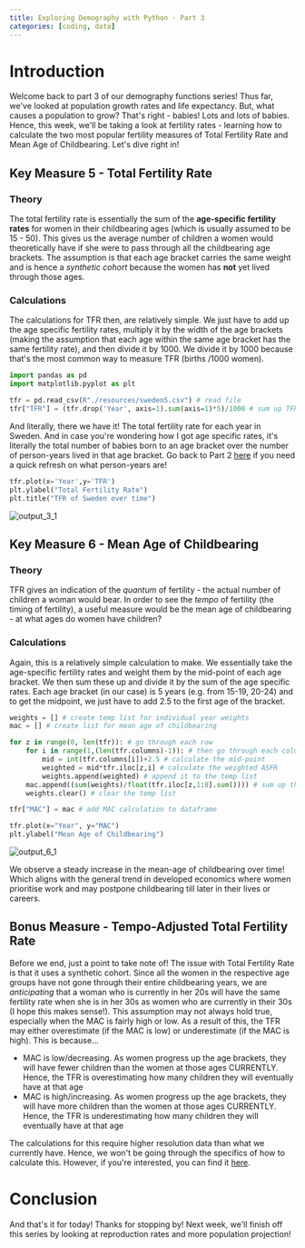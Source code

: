 ```yaml
---
title: Exploring Demography with Python - Part 3
categories: [coding, data]
---
```


# Introduction

Welcome back to part 3 of our demography functions series! Thus far, we've looked at population growth rates and life expectancy. But, what causes a population to grow? That's right - babies! Lots and lots of babies. Hence, this week, we'll be taking a look at fertility rates - learning how to calculate the two most popular fertility measures of Total Fertility Rate and Mean Age of Childbearing. Let's dive right in!

## Key Measure 5 - Total Fertility Rate

### Theory

The total fertility rate is essentially the sum of the **age-specific fertility rates** for women in their childbearing ages (which is usually assumed to be 15 - 50). This gives us the average number of children a women would theoretically have if she were to pass through all the childbearing age brackets. The assumption is that each age bracket carries the same weight and is hence a *synthetic cohort* because the women has **not** yet lived through those ages. 

### Calculations

The calculations for TFR then, are relatively simple. We just have to add up the age specific fertility rates, multiply it by the width of the age brackets (making the assumption that each age within the same age bracket has the same fertility rate), and then divide it by 1000. We divide it by 1000 because that's the most common way to measure TFR (births /1000 women).


```python
import pandas as pd 
import matplotlib.pyplot as plt

tfr = pd.read_csv(R"./resources/sweden5.csv") # read file 
tfr["TFR"] = (tfr.drop('Year', axis=1).sum(axis=1)*5)/1000 # sum up TFR
```

And literally, there we have it! The total fertility rate for each year in Sweden. And in case you're wondering how I got age specific rates, it's literally the total number of babies born to an age bracket over the number of person-years lived in that age bracket. Go back to Part 2 [here]() if you need a quick refresh on what person-years are!


```python
tfr.plot(x='Year',y='TFR')
plt.ylabel("Total Fertility Rate")
plt.title("TFR of Sweden over time") 
```

![output_3_1](https://user-images.githubusercontent.com/68678549/105466683-9142ec80-5ccf-11eb-9945-25be91a7f9fb.png)


## Key Measure 6 - Mean Age of Childbearing

### Theory

TFR gives an indication of the *quantum* of fertility - the actual number of children a woman would bear. In order to see the *tempo* of fertility (the timing of fertility), a useful measure would be the mean age of childbearing - at what ages do women have children?

### Calculations

Again, this is a relatively simple calculation to make. We essentially take the age-specific fertility rates and weight them by the mid-point of each age bracket. We then sum these up and divide it by the sum of the age specific rates. Each age bracket (in our case) is 5 years (e.g. from 15-19, 20-24) and to get the midpoint, we just have to add 2.5 to the first age of the bracket.


```python
weights = [] # create temp list for individual year weights
mac = [] # create list for mean age of childbearing

for z in range(0, len(tfr)): # go through each row
    for i in range(1,(len(tfr.columns)-1)): # then go through each column
        mid = int(tfr.columns[i])+2.5 # calculate the mid-point
        weighted = mid*tfr.iloc[z,i] # calculate the weighted ASFR
        weights.append(weighted) # append it to the temp list
    mac.append((sum(weights)/float(tfr.iloc[z,1:8].sum()))) # sum up the weighted ASFR, divide by sum of ASFR and add to yearly mac list
    weights.clear() # clear the temp list

tfr["MAC"] = mac # add MAC calculation to dataframe
```


```python
tfr.plot(x="Year", y="MAC")
plt.ylabel("Mean Age of Childbearing")
```

![output_6_1](https://user-images.githubusercontent.com/68678549/105466686-92741980-5ccf-11eb-83f6-f075f8955452.png)


We observe a steady increase in the mean-age of childbearing over time! Which aligns with the general trend in developed economics where women prioritise work and may postpone childbearing till later in their lives or careers.

## Bonus Measure - Tempo-Adjusted Total Fertility Rate

Before we end, just a point to take note of! The issue with Total Fertility Rate is that it uses a synthetic cohort. Since all the women in the respective age groups have not gone through their entire childbearing years, we are *anticipating* that a woman who is currently in her 20s will have the same fertility rate when she is in her 30s as women who are currently in their 30s (I hope this makes sense!). This assumption may not always hold true, especially when the MAC is fairly high or low. As a result of this, the TFR may either overestimate (if the MAC is low) or underestimate (if the MAC is high).  This is because...
- MAC is low/decreasing. As women progress up the age brackets, they will have fewer children than the women at those ages CURRENTLY. Hence, the TFR is overestimating how many children they will eventually have at that age 
- MAC is high/increasing. As women progress up the age brackets, they will have more children than the women at those ages CURRENTLY. Hence, the TFR is underestimating how many children they will eventually have at that age

The calculations for this require higher resolution data than what we currently have. Hence, we won't be going through the specifics of how to calculate this. However, if you're interested, you can find it [here](https://demography.subwiki.org/wiki/Tempo-adjusted_total_fertility_rate).

# Conclusion

And that's it for today! Thanks for stopping by! Next week, we'll finish off this series by looking at reproduction rates and more population projection! 
